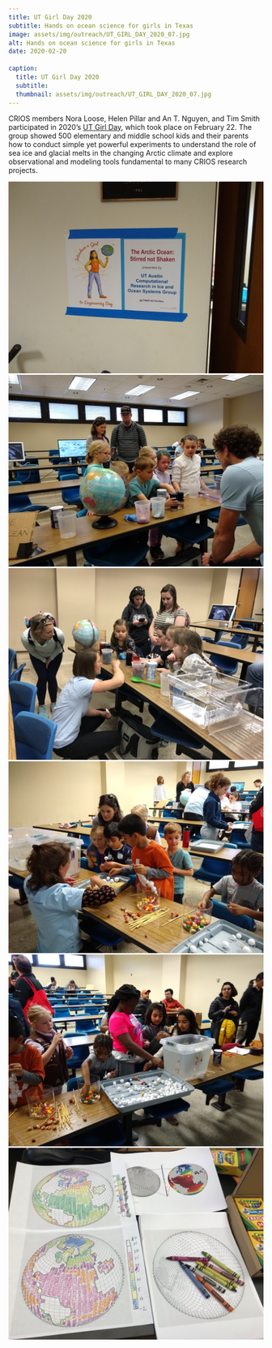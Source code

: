 ```yaml
---
title: UT Girl Day 2020
subtitle: Hands on ocean science for girls in Texas
image: assets/img/outreach/UT_GIRL_DAY_2020_07.jpg
alt: Hands on ocean science for girls in Texas
date: 2020-02-20

caption:
  title: UT Girl Day 2020
  subtitle: 
  thumbnail: assets/img/outreach/UT_GIRL_DAY_2020_07.jpg
---
```

CRIOS members Nora Loose, Helen Pillar and An T. Nguyen, and Tim Smith participated in 2020’s [UT Girl Day](https://girlday.utexas.edu/), which took place on February 22. The group showed 500 elementary and middle school kids and their parents how to conduct simple yet powerful experiments to understand the role of sea ice and glacial melts in the changing Arctic climate and explore observational and modeling tools fundamental to many CRIOS research projects.



<img class="img-fluid" src="assets/img/outreach/UT_GIRL_DAY_2020_01.jpg">

<img class="img-fluid" src="assets/img/outreach/UT_GIRL_DAY_2020_02.jpg">

<img class="img-fluid" src="assets/img/outreach/UT_GIRL_DAY_2020_Cover.JPG">

<img class="img-fluid" src="assets/img/outreach/UT_GIRL_DAY_2020_04.jpg">

<img class="img-fluid" src="assets/img/outreach/UT_GIRL_DAY_2020_05.jpg">

<img class="img-fluid" src="assets/img/outreach/UT_GIRL_DAY_2020_06.JPG">


